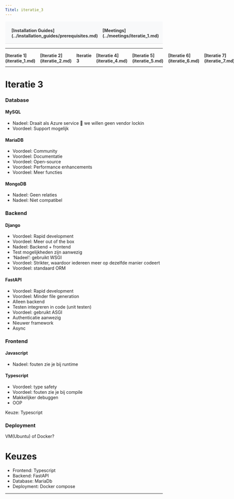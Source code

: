 ```yaml
---
Titel: iteratie_3
---
```


<div style="display:flex; justify-content:space-between; align-items:left; padding:20px; background-color:#f8f9fa; border-bottom:1px solid #e0e0e0;">
  <nav style="display:flex; gap:15px; height:30px;">
    <a markdown="1" style="text-decoration:none; color:#333; font-weight:bold;">[Installation Guides](../installation_guides/prerequisites.md)</a>
    <a markdown="1" style="text-decoration:none; color:#333; font-weight:bold;">[Meetings](../meetings/iteratie_1.md)</a>
  </nav>
</div>

---

<nav style="display:flex; gap:15px; height:30px;">
  <a markdown="1" style="text-decoration:none; color:#333; font-weight:bold;">[Iteratie 1](iteratie_1.md)</a>
  <a markdown="1" style="text-decoration:none; color:#333; font-weight:bold;">[Iteratie 2](iteratie_2.md)</a>
  <a markdown="1" style="text-decoration:none; color:#333; font-weight:bold;">Iteratie 3</a>
  <a markdown="1" style="text-decoration:none; color:#333; font-weight:bold;">[Iteratie 4](iteratie_4.md)</a>
  <a markdown="1" style="text-decoration:none; color:#333; font-weight:bold;">[Iteratie 5](iteratie_5.md)</a>
  <a markdown="1" style="text-decoration:none; color:#333; font-weight:bold;">[Iteratie 6](iteratie_6.md)</a>
  <a markdown="1" style="text-decoration:none; color:#333; font-weight:bold;">[Iteratie 7](iteratie_7.md)</a>
  <a markdown="1" style="text-decoration:none; color:#333; font-weight:bold;">[Iteratie 8](iteratie_8.md)</a>
  <a markdown="1" style="text-decoration:none; color:#333; font-weight:bold;">[Iteratie 9](iteratie_9.md)</a>
</nav>

---

# Iteratie 3

### Database
#### **MySQL**
-	Nadeel: Draait als Azure service  we willen geen vendor lockin
-	Voordeel: Support mogelijk

#### **MariaDB**
-	Voordeel: Community
-	Voordeel: Documentatie
-	Voordeel: Open-source
-	Voordeel: Performance enhancements 
-	Voordeel: Meer functies 

#### **MongoDB**
-	Nadeel: Geen relaties
-	Nadeel: Niet compatibel

### Backend 
#### **Django**
-	Voordeel: Rapid development
-	Voordeel: Meer out of the box
-	Nadeel: Backend + frontend 
-	Test mogelijkheden zijn aanwezig 
-	‘Nadeel’: gebruikt WSGI 
-	Voordeel: Strikter, waardoor iedereen meer op dezelfde manier codeert 
-	Voordeel: standaard ORM 

#### **FastAPI**
-	Voordeel: Rapid development 
-	Voordeel: Minder file generation
-	Alleen backend
-	Testen integreren in code (unit testen) 
-	Voordeel: gebruikt ASGI
-	Authenticatie aanwezig 
-	Nieuwer framework
-	Async 

### Frontend
#### **Javascript**
-	Nadeel: fouten zie je bij runtime

#### **Typescript**
-	Voordeel: type safety 
-	Voordeel: fouten zie je bij compile 
-	Makkelijker debuggen 
-	OOP 

Keuze: Typescript 


### **Deployment**

VM(Ubuntu) of Docker?


# Keuzes
- Frontend: Typescript
- Backend: FastAPI
- Database: MariaDb
- Deployment: Docker compose

---